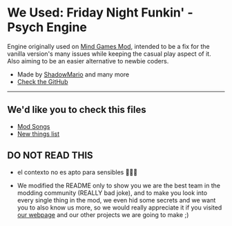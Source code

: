 # We Used: Friday Night Funkin' - Psych Engine
Engine originally used on [Mind Games Mod](https://gamebanana.com/mods/301107), intended to be a fix for the vanilla version's many issues while keeping the casual play aspect of it. Also aiming to be an easier alternative to newbie coders.

- Made by [ShadowMario](https://ko-fi.com/shadowmario) and many more
- [Check the GitHub](https://github.com/ShadowMario/FNF-PsychEngine)

---

## We'd like you to check this files
- [Mod Songs](SONGS.md)
- [New things list](NewStuff.md)

## DO NOT READ THIS
- el contexto no es apto para sensibles 👀👀👀

- We modified the README only to show you we are the best team in the modding community (REALLY bad joke), and to make you look into every single thing in the mod, we even hid some secrets and we want you to also know us more, so we would really appreciate it if you visited [our webpage](https://www.natunatic.xyz) and our other projects we are going to make ;)